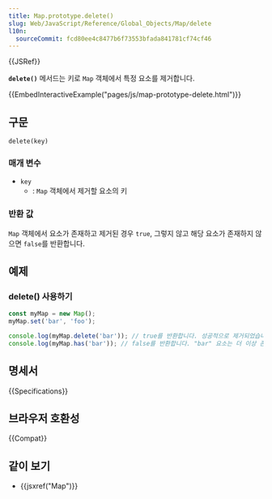 ```yaml
---
title: Map.prototype.delete()
slug: Web/JavaScript/Reference/Global_Objects/Map/delete
l10n:
  sourceCommit: fcd80ee4c8477b6f73553bfada841781cf74cf46
---
```


{{JSRef}}

**`delete()`** 메서드는 키로 `Map` 객체에서 특정 요소를 제거합니다.

{{EmbedInteractiveExample("pages/js/map-prototype-delete.html")}}

## 구문

```js-nolint
delete(key)
```

### 매개 변수

- `key`
  - : `Map` 객체에서 제거할 요소의 키

### 반환 값

`Map` 객체에서 요소가 존재하고 제거된 경우 `true`, 그렇지 않고 해당 요소가 존재하지 않으면 `false`를 반환합니다.

## 예제

### delete() 사용하기

```js
const myMap = new Map();
myMap.set('bar', 'foo');

console.log(myMap.delete('bar')); // true를 반환합니다. 성공적으로 제거되었습니다.
console.log(myMap.has('bar')); // false를 반환합니다. "bar" 요소는 더 이상 존재하지 않습니다.
```

## 명세서

{{Specifications}}

## 브라우저 호환성

{{Compat}}

## 같이 보기

- {{jsxref("Map")}}
